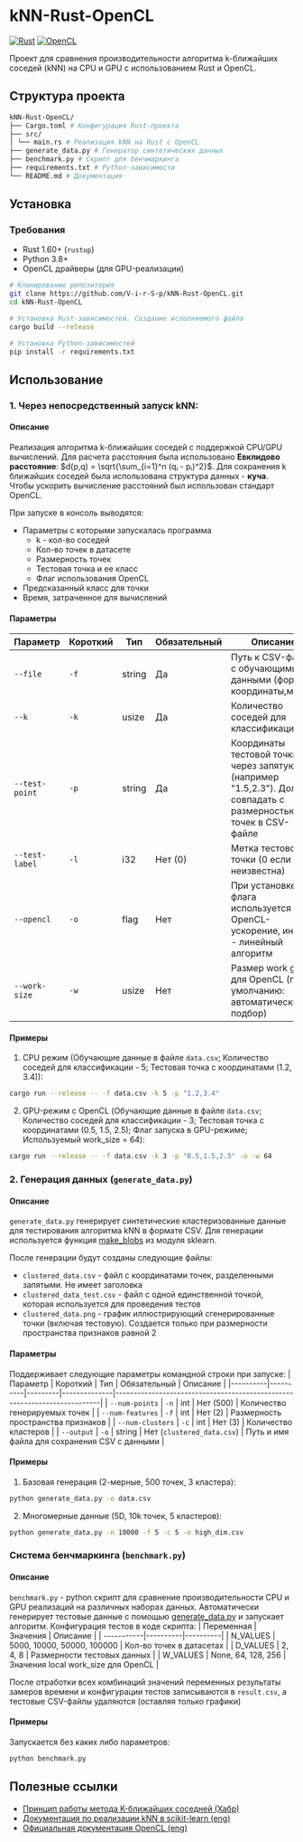# kNN-Rust-OpenCL

[![Rust](https://img.shields.io/badge/Rust-1.60+-blue.svg)](https://www.rust-lang.org/)
[![OpenCL](https://img.shields.io/badge/OpenCL-3.0-orange.svg)](https://www.khronos.org/opencl/)

Проект для сравнения производительности алгоритма k-ближайших соседей (kNN) на CPU и GPU с использованием Rust и OpenCL.

## Структура проекта
```bash
kNN-Rust-OpenCL/
├── Cargo.toml # Конфигурация Rust-проекта
├── src/
│ └── main.rs # Реализация kNN на Rust с OpenCL
├── generate_data.py # Генератор синтетических данных
├── benchmark.py # Скрипт для бенчмаркинга
├── requirements.txt # Python-зависимости
└── README.md # Документация
```


## Установка

### Требования
- Rust 1.60+ (`rustup`)
- Python 3.8+
- OpenCL драйверы (для GPU-реализации)

```bash
# Клонирование репозитория
git clone https://github.com/V-i-r-S-p/kNN-Rust-OpenCL.git
cd kNN-Rust-OpenCL

# Установка Rust-зависимостей. Создание исполняемого файла
cargo build --release

# Установка Python-зависимостей
pip install -r requirements.txt
```

## Использование
### 1. Через непосредственный запуск kNN:
#### Описание 
Реализация алгоритма k-ближайших соседей с поддержкой CPU/GPU вычислений. Для расчета расстояния была использовано **Евклидово расстояние**: $`d(p,q) = \sqrt{\sum_{i=1}^n (qᵢ - pᵢ)^2}`$. Для сохранения k ближайших соседей была использована структура данных - **куча**. Чтобы ускорить вычисление расстояний был использован стандарт OpenCL. 

При запуске в консоль выводятся:
- Параметры с которыми запускалась программа 
    + k - кол-во соседей
    + Кол-во точек в датасете
    + Размерность точек
    + Тестовая точка и ее класс
    + Флаг использования OpenCL
- Предсказанный класс для точки 
- Время, затраченное для вычислений

#### Параметры
| Параметр | Короткий | Тип     | Обязательный | Описание                                                                 |
|----------|----------|---------|--------------|--------------------------------------------------------------------------|
| `--file` | `-f`     | string  | Да           | Путь к CSV-файлу с обучающими данными (формат: координаты,метка)         |
| `--k`    | `-k`     | usize   | Да           | Количество соседей для классификации                                     |
| `--test-point` | `-p` | string  | Да           | Координаты тестовой точки через запятую (например "1.5,2.3"). Должны совпадать с размерностью точек в CSV-файле             |
| `--test-label` | `-l` | i32     | Нет (0)      | Метка тестовой точки (0 если неизвестна)                                 |
| `--opencl` | `-o`  | flag    | Нет          | При установке флага используется OpenCL-ускорение, иначе - линейный алгоритм                                          |
| `--work-size` | `-w` | usize | Нет          | Размер work group для OpenCL (по умолчанию: автоматический подбор)       |

#### Примеры
1. CPU режим (Обучающие данные в файле `data.csv`; Количество соседей для классификации - 5; Тестовая точка с координатами (1.2, 3.4)):
```bash
cargo run --release -- -f data.csv -k 5 -p "1.2,3.4"
```
2. GPU-режим с OpenCL (Обучающие данные в файле `data.csv`; Количество соседей для классификации - 3; Тестовая точка с координатами (0.5, 1.5, 2.5); Флаг запуска в GPU-режиме; Используемый work_size = 64):
```bash
cargo run --release -- -f data.csv -k 3 -p "0.5,1.5,2.5" -o -w 64
```

### 2. Генерация данных (`generate_data.py`)
#### Описание
`generate_data.py` генерирует синтетические кластеризованные данные для тестирования алгоритма kNN в формате CSV. Для генерации используется функция [make_blobs](https://scikit-learn.org/stable/modules/generated/sklearn.datasets.make_blobs.html) из модуля sklearn. 

После генерации будут созданы следующие файлы:
- `clustered_data.csv` - файл с координатами точек, разделенными запятыми. Не имеет заголовка
- `clustered_data_test.csv` - файл с одной единственной точкой, которая используется для проведения тестов
- `clustered_data.png` - график иллюстрирующий сгенерированные точки (включая тестовую). Создается только при размерности пространства признаков равной 2

#### Параметры
Поддерживает следующие параметры командной строки при запуске:
| Параметр | Короткий | Тип     | Обязательный | Описание                                                                 |
|----------|----------|---------|--------------|--------------------------------------------------------------------------|
| `--num-points` | `-n` | int  | Нет (500)    | Количество генерируемых точек                                            |
| `--num-features` | `-f` | int | Нет (2)      | Размерность пространства признаков                                       |
| `--num-clusters` | `-c` | int | Нет (3)      | Количество кластеров                                                     |
| `--output` | `-o` | string | Нет (`clustered_data.csv`) | Путь и имя файла для сохранения CSV с данными                                |

#### Примеры
1. Базовая генерация (2-мерные, 500 точек, 3 кластера):
```bash
python generate_data.py -o data.csv
```
2. Многомерные данные (5D, 10k точек, 5 кластеров):
```bash
python generate_data.py -n 10000 -f 5 -c 5 -o high_dim.csv
```

###  Система бенчмаркинга (`benchmark.py`)
#### Описание
`benchmark.py` - python скрипт для сравнение производительности CPU и GPU реализаций на различных наборах данных. Автоматически генерирует тестовые данные с помощью [generate_data.py](#2-генерация-данных-generate_datapy) и запускает алгоритм.
Конфигурация тестов в коде скрипта:
| Переменная | Значения | Описание |
| -----------|----------|----------|
| N_VALUES   | 5000, 10000, 50000, 100000 |  Кол-во точек в датасетах |
| D_VALUES | 2, 4, 8 | Размерности тестовых данных |
| W_VALUES  | None, 64, 128, 256 | Значения local work_size для OpenCL |

После отработки всех комбинаций значений переменных результаты замеров времени и конфигурации тестов записываются в `result.csv`, а тестовые CSV-файлы удаляются (оставляя только графики)

#### Примеры
Запускается без каких либо параметров:
```bash
python benchmark.py
```

## Полезные ссылки
- [Принцип работы метода K-ближайших соседней (Хабр)](https://habr.com/ru/articles/801885/)
- [Документация по реализации kNN в scikit-learn (eng)](https://scikit-learn.org/stable/modules/neighbors.html)
- [Официальная документация OpenCL (eng)](https://www.khronos.org/opencl/)
